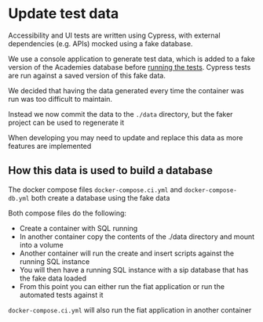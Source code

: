# Update test data

Accessibility and UI tests are written using Cypress, with external dependencies (e.g. APIs) mocked using a fake database.

We use a console application to generate test data, which is added to a fake version of the Academies database before [running the tests](run-tests-locally.md#accessibility-and-ui-tests). Cypress tests are run against a saved version of this fake data.

We decided that having the data generated every time the container was run was too difficult to maintain.

Instead we now commit the data to the `./data` directory, but the faker project can be used to regenerate it

When developing you may need to update and replace this data as more features are implemented

## How this data is used to build a database

The docker compose files `docker-compose.ci.yml` and `docker-compose-db.yml` both create a database using the fake data

Both compose files do the following:

- Create a container with SQL running
- In another container copy the contents of the ./data directory and mount into a volume
- Another container will run the create and insert scripts against the running SQL instance
- You will then have a running SQL instance with a sip database that has the fake data loaded
- From this point you can either run the fiat application or run the automated tests against it

`docker-compose.ci.yml` will also run the fiat application in another container
